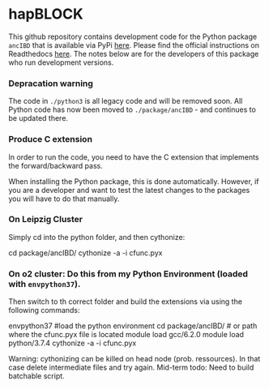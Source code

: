 # hapBLOCK
This github repository contains development code for the Python package `ancIBD` that is available via PyPi [here](https://pypi.org/project/ancIBD/). Please find the official instructions on Readthedocs [here](https://ancibd.readthedocs.io). The notes below are for the developers of this package who run development versions.

### Depracation warning
The code in `./python3` is all legacy code and will be removed soon. All Python code has now been moved to `./package/ancIBD` - and continues to be updated there.

### Produce C extension
In order to run the code, you need to have the C extension that implements the forward/backward pass.

When installing the Python package, this is done automatically. However, if you are a developer and want to test the latest changes to the packages you will have to do that manually.

### On Leipzig Cluster
Simply cd into the python folder, and then cythonize:

cd package/ancIBD/
cythonize -a -i cfunc.pyx

### On o2 cluster: Do this from my Python Environment (loaded with `envpython37`). 
Then switch to th correct folder and build the extensions via using the following commands:

envpython37  #load the python environment
cd package/ancIBD/  # or path where the cfunc.pyx file is located
module load gcc/6.2.0
module load python/3.7.4
cythonize -a -i cfunc.pyx

Warning: cythonizing can be killed on head node (prob. ressources). In that case delete intermediate files and try again. Mid-term todo: Need to build batchable script.



